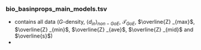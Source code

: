 ### bio_basinprops_main_models.tsv
- contains all data ($G$-density, $\langle d_{in} \rangle_{non-GoE}$, $\mathcal{T}_{GoE}$, $\overline{Z} _{max}$, $\overline{Z} _{min}$, $\overline{Z} _{ave}$, $\overline{Z} _{mid}$ and $\overline{s}$)
- 
